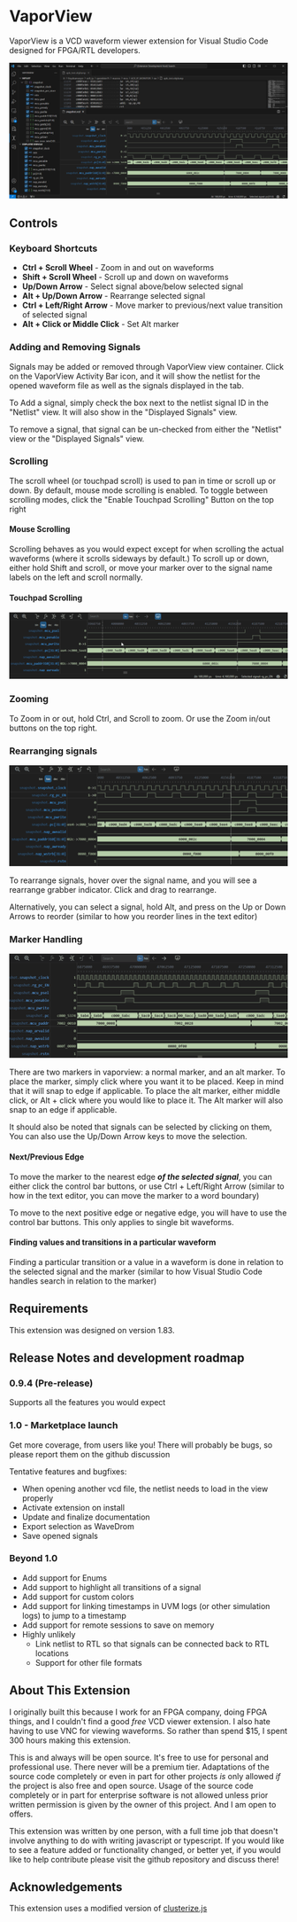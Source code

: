 # VaporView

VaporView is a VCD waveform viewer extension for Visual Studio Code designed for FPGA/RTL developers.

![](readme_assets/overview.png)

## Controls

### Keyboard Shortcuts

- **Ctrl + Scroll Wheel** - Zoom in and out on waveforms
- **Shift + Scroll Wheel** - Scroll up and down on waveforms
- **Up/Down Arrow** - Select signal above/below selected signal
- **Alt + Up/Down Arrow** - Rearrange selected signal
- **Ctrl + Left/Right Arrow** - Move marker to previous/next value transition of selected signal
- **Alt + Click or Middle Click** - Set Alt marker

### Adding and Removing Signals

Signals may be added or removed through VaporView view container. Click on the VaporView Activity Bar icon, and it will show the netlist for the opened waveform file as well as the signals displayed in the tab.

To Add a signal, simply check the box next to the netlist signal ID in the "Netlist" view. It will also show in the "Displayed Signals" view.

To remove a signal, that signal can be un-checked from either the "Netlist" view or the "Displayed Signals" view.

### Scrolling

The scroll wheel (or touchpad scroll) is used to pan in time or scroll up or down. By default, mouse mode scrolling is enabled. To toggle between scrolling modes, click the "Enable Touchpad Scrolling" Button on the top right

#### Mouse Scrolling

Scrolling behaves as you would expect except for when scrolling the actual waveforms (where it scrolls sideways by default.) To scroll up or down, either hold Shift and scroll, or move your marker over to the signal name labels on the left and scroll normally.

#### Touchpad Scrolling

![Sure, Verdi can open FSDB files, but can it do this?](readme_assets/touchpad_scroll.gif)

### Zooming

To Zoom in or out, hold Ctrl, and Scroll to zoom. Or use the Zoom in/out buttons on the top right.

### Rearranging signals

![](readme_assets/rearrange.gif)

To rearrange signals, hover over the signal name, and you will see a rearrange grabber indicator. Click and drag to rearrange.

Alternatively, you can select a signal, hold Alt, and press on the Up or Down Arrows to reorder (similar to how you reorder lines in the text editor)

### Marker Handling

![](readme_assets/marker.gif)

There are two markers in vaporview: a normal marker, and an alt marker. To place the marker, simply click where you want it to be placed. Keep in mind that it will snap to edge if applicable. To place the alt marker, either middle click, or Alt + click where you would like to place it. The Alt marker will also snap to an edge if applicable.

It should also be noted that signals can be selected by clicking on them, You can also use the Up/Down Arrow keys to move the selection.

#### Next/Previous Edge

To move the marker to the nearest edge _**of the selected signal**_, you can either click the control bar buttons, or use Ctrl + Left/Right Arrow (similar to how in the text editor, you can move the marker to a word boundary)

To move to the next positive edge or negative edge, you will have to use the control bar buttons. This only applies to single bit waveforms.

#### Finding values and transitions in a particular waveform

Finding a particular transition or a value in a waveform is done in relation to the selected signal and the marker (similar to how Visual Studio Code handles search in relation to the marker)

## Requirements

This extension was designed on version 1.83.

## Release Notes and development roadmap

### 0.9.4 (Pre-release)

Supports all the features you would expect

### 1.0 - Marketplace launch

Get more coverage, from users like you! There will probably be bugs, so please report them on the github discussion

Tentative features and bugfixes:

- When opening another vcd file, the netlist needs to load in the view properly
- Activate extension on install
- Update and finalize documentation
- Export selection as WaveDrom
- Save opened signals

### Beyond 1.0

- Add support for Enums
- Add support to highlight all transitions of a signal
- Add support for custom colors
- Add support for linking timestamps in UVM logs (or other simulation logs) to jump to a timestamp
- Add support for remote sessions to save on memory
- Highly unlikely
  - Link netlist to RTL so that signals can be connected back to RTL locations
  - Support for other file formats

## About This Extension

I originally built this because I work for an FPGA company, doing FPGA things, and I couldn't find a good _free_ VCD viewer extension. I also hate having to use VNC for viewing waveforms. So rather than spend $15, I spent 300 hours making this extension.

This is and always will be open source. It's free to use for personal and professional use. There never will be a premium tier. Adaptations of the source code completely or even in part for other projects _is_ only allowed _if_ the project is also free and open source. Usage of the source code completely or in part for enterprise software is not allowed unless prior written permission is given by the owner of this project. And I am open to offers.

This extension was written by one person, with a full time job that doesn't involve anything to do with writing javascript or typescript. If you would like to see a feature added or functionality changed, or better yet, if you would like to help contribute please visit the github repository and discuss there!

## Acknowledgements

This extension uses a modified version of [clusterize.js](https://clusterize.js.org/)